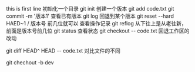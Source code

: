 this is first line
初始化一个目录
git init
创建一个版本
git add code.txt
git commit -m '版本1'
查看已有版本
git log
回退到某个版本
git reset --hard HAED~1 / 版本号 前几位就可以
查看操作记录
git reflog 
从下往上是从老往新，前面是版本号前几位
git status
查看状态
git checkout -- code.txt 回退工作区的改动

git diff HEAD^ HEAD -- code.txt
对比文件的不同

git chechout -b dev
